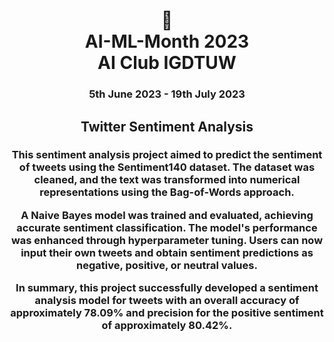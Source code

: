 <h1 align="center"> 🤖 <br />
AI-ML-Month 2023 <br />
AI Club IGDTUW </h1>
<h3 align="center"> 5th June 2023 - 19th July 2023</h3>

<h2 align="center"> Twitter Sentiment Analysis </h2>
<h3 align="center">This sentiment analysis project aimed to predict the sentiment of tweets using the Sentiment140 dataset. The dataset was cleaned, and the text was transformed into numerical representations using the Bag-of-Words approach.

A Naive Bayes model was trained and evaluated, achieving accurate sentiment classification. The model's performance was enhanced through hyperparameter tuning. Users can now input their own tweets and obtain sentiment predictions as negative, positive, or neutral values.

In summary, this project successfully developed a sentiment analysis model for tweets with an overall accuracy of approximately 78.09% and precision for the positive sentiment of approximately 80.42%.</h3>
